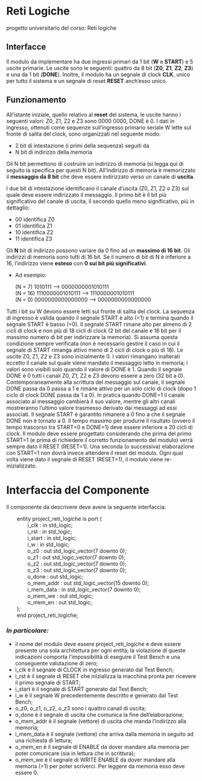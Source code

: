 # Reti Logiche
progetto universitario del corso: Reti logiche

## Interfacce
Il modulo da implementare ha due ingressi primari da 1 bit (**W** e **START**) e 5 uscite primarie.
Le uscite sono le seguenti: quattro da 8 bit (**Z0**, **Z1**, **Z2**, **Z3**) e una da 1 bit (**DONE**).
Inoltre, il modulo ha un segnale di clock **CLK**, unico per tutto il sistema e un segnale di reset
**RESET** anch’esso unico.

## Funzionamento
All’istante iniziale, quello relativo al **reset** del sistema, le uscite hanno i seguenti valori:
Z0, Z1, Z2 e Z3 sono 0000 0000, DONE è 0.
I dati in ingresso, ottenuti come sequenze sull’ingresso primario seriale W lette sul fronte
di salita del clock, sono organizzati nel seguente modo:
* 2 bit di intestazione (i primi della sequenza) seguiti da
* N bit di indirizzo della memoria

Gli N bit permettono di costruire un indirizzo di memoria (si legga qui di seguito la specifica
per questi N bit). All’indirizzo di memoria è memorizzato il **messaggio da 8 bit** che deve
essere indirizzato verso un canale di **uscita**.

I due bit di intestazione identificano il canale d’uscita (Z0, Z1, Z2 o Z3) sul quale deve
essere indirizzato il messaggio. Il primo bit è il bit più significativo del canale di uscita,
il secondo quello meno significativo, più in dettaglio:  

* 00 identifica Z0
* 01 identifica Z1
* 10 identifica Z2
* 11 identifica Z3
  
  
Gli **N** bit di indirizzo possono variare da 0 fino ad un **massimo di 16 bit**. Gli indirizzi di
memoria sono tutti di 16 bit.
Se il numero di bit di N è inferiore a 16, l’indirizzo viene **esteso** con **0 sui bit più significativi**.

* Ad esempio:
  
    (N = 7)   1010111            –>    0000000001010111  
    (N = 16)  1110000001010111   –>    1110000001010111  
    (N = 0)   0000000000000000   –>    0000000000000000  
    
Tutti i bit su W devono essere letti sul fronte di salita del clock.
La sequenza di ingresso è valida quando il segnale START è alto (=1) e termina quando il
segnale START è basso (=0).
Il segnale START rimane alto per almeno di 2 cicli di clock e non più di 18 cicli di clock (2 bit
del canale e 16 bit per il massimo numero di bit per indirizzare la memoria). Si assuma
questa condizione sempre verificata (non è necessario gestire il caso in cui il segnale di
START rimanga attivo meno di 2 cicli di clock o più di 18).
Le uscite Z0, Z1, Z2 e Z3 sono inizialmente 0. I valori rimangano inalterati eccetto il canale
sul quale viene mandato il messaggio letto in memoria; i valori sono visibili solo quando il
valore di DONE è 1.
Quando il segnale DONE è 0 tutti i canali Z0, Z1, Z2 e Z3 devono essere a zero (32 bit a 0).
Contemporaneamente alla scrittura del messaggio sul canale, il segnale DONE passa da 0
passa a 1 e rimane attivo per un solo ciclo di clock (dopo 1 ciclo di clock DONE passa da 1 a
0). In pratica quando DONE=1 il canale associato al messaggio cambierà il suo valore,
mentre gli altri canali mostreranno l’ultimo valore trasmesso derivato dai messaggi ad essi
associati.
Il segnale START è garantito rimanere a 0 fino a che il segnale DONE non è tornato a 0.
Il tempo massimo per produrre il risultato (ovvero il tempo trascorso tra START=0 e
DONE=1) deve essere inferiore a 20 cicli di clock.
Il modulo deve essere progettato considerando che prima del primo START=1 (e prima di
richiedere il corretto funzionamento del modulo) verrà sempre dato il RESET (RESET=1).
Una seconda (o successiva) elaborazione con START=1 non dovrà invece attendere il reset
del modulo. Ogni qual volta viene dato il segnale di RESET (RESET=1), il modulo viene
re-inizializzato.

# Interfaccia del Componente
Il componente da descrivere deve avere la seguente interfaccia:  

&emsp;&emsp;entity project_reti_logiche is port (  
&emsp;&emsp;&emsp;&emsp;i_clk : in std_logic;  
&emsp;&emsp;&emsp;&emsp;i_rst : in std_logic;  
&emsp;&emsp;&emsp;&emsp;i_start : in std_logic;  
&emsp;&emsp;&emsp;&emsp;i_w : in std_logic;  
&emsp;&emsp;&emsp;&emsp;o_z0 : out std_logic_vector(7 downto 0);  
&emsp;&emsp;&emsp;&emsp;o_z1 : out std_logic_vector(7 downto 0);  
&emsp;&emsp;&emsp;&emsp;o_z2 : out std_logic_vector(7 downto 0);  
&emsp;&emsp;&emsp;&emsp;o_z3 : out std_logic_vector(7 downto 0);  
&emsp;&emsp;&emsp;&emsp;o_done : out std_logic;  
&emsp;&emsp;&emsp;&emsp;o_mem_addr : out std_logic_vector(15 downto 0);  
&emsp;&emsp;&emsp;&emsp;i_mem_data : in std_logic_vector(7 downto 0);  
&emsp;&emsp;&emsp;&emsp;o_mem_we : out std_logic;  
&emsp;&emsp;&emsp;&emsp;o_mem_en : out std_logic;  
&emsp;&emsp;);  
&emsp;&emsp;end project_reti_logiche;  



### *In particolare:*
* il nome del modulo deve essere project_reti_logiche e deve essere presente 
  una sola architettura per ogni entità; la violazione di queste indicazioni comporta
  l’impossibilità di eseguire il Test Bench e una conseguente valutazione di zero;
* i_clk è il segnale di CLOCK in ingresso generato dal Test Bench;
* i_rst è il segnale di RESET che inizializza la macchina pronta per ricevere il primo
  segnale di START;
* i_start è il segnale di START generato dal Test Bench;
* i_w è il segnale W precedentemente descritto e generato dal Test Bench;
* o_z0, o_z1, o_z2, o_z3 sono i quattro canali di uscita;
* o_done è il segnale di uscita che comunica la fine dell’elaborazione;
* o_mem_addr è il segnale (vettore) di uscita che manda l’indirizzo alla memoria;
* i_mem_data è il segnale (vettore) che arriva dalla memoria in seguito ad una
  richiesta di lettura;
* o_mem_en è il segnale di ENABLE da dover mandare alla memoria per poter
  comunicare (sia in lettura che in scrittura);
* o_mem_we è il segnale di WRITE ENABLE da dover mandare alla memoria (=1) per
  poter scriverci. Per leggere da memoria esso deve essere 0.
  

